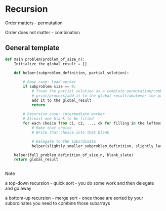 # Recursion

Order matters - permutation

Order does not matter - combination

## General template

```python
def main problem(problem_of_size_n):
    Initialize the global_result = []

    def helper(subproblem_definition, partial_solution):
    
        # Base case: lead worker
        if subproblem size == 0:
            # Treat the partial solution as a complete permutation/combination
            # print/process/add it to the global result/whatever the problem wants you to do
            add it to the global_result
            return
    
        # Recursive case: intermediate worker
        # Atleast one blank to be filled
        for each choice from c1, c2, ..., ck for filling in the leftmost blank:
            # Make that choice
            # Write that choice into that blank

            # Delegate to the subordinate
            helper(slightly_smaller_subproblem_definition, slightly_larger_partial_solution)

    helper(full_problem_definition_of_size_n, blank_slate)
    return global_result
  
```

> [!NOTE]
> a top-down recursion - quick sort - you do some work and then delegate and go away
> 
> a bottom-up recursion - merge sort - once those are sorted by your subordinates you need to combine those subarrays
